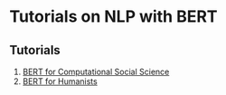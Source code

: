 # Tutorials on NLP with BERT

## Tutorials

1. [BERT for Computational Social Science](https://sicss.io/overview/bert-for-computational-social-scientists)
2. [BERT for Humanists](https://www.bertforhumanists.org/)
